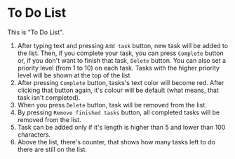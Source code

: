 # To Do List

This is "To Do List".

1. After typing text and pressing ```Add task``` button, new task will be added to the list. Then, if you complete your task, you can press ```Complete``` button or, if you don't want to finish that task, ```Delete``` button. You can also set a priority level (from 1 to 10) on each task. Tasks with the higher priority level will be shown at the top of the list
2. After pressing ```Complete``` button, tasks's text color will become red. After clicking that button again, it's colour will be default (what means, that task isn't completed).
3. When you press ```Delete``` button, task will be removed from the list.
4. By pressing ```Remove finished tasks``` button, all completed tasks will be removed from the list.
5. Task can be added only if it's length is higher than 5 and lower than 100 characters.
6. Above the list, there's counter, that shows how many tasks left to do there are still on the list.

